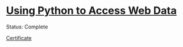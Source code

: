 # [Using Python to Access Web Data](https://www.coursera.org/learn/python-network-data/home/welcome)

Status: Complete

[Certificate](https://www.coursera.org/account/accomplishments/certificate/N4X966RMDH8S)
